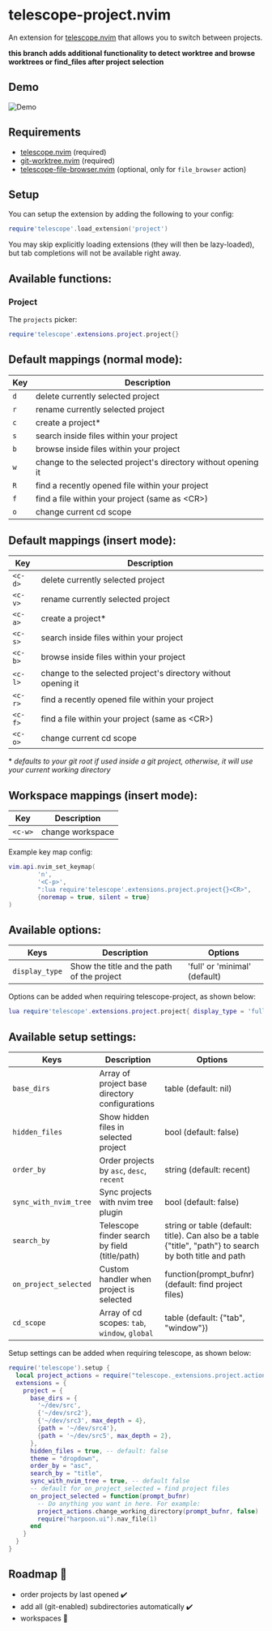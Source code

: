 # telescope-project.nvim

An extension for [telescope.nvim](https://github.com/nvim-telescope/telescope.nvim)
that allows you to switch between projects.

**this branch adds additional functionality to detect worktree and browse worktrees or find_files after project selection**

## Demo

![Demo](./demo.gif)

## Requirements

- [telescope.nvim](https://github.com/nvim-telescope/telescope.nvim) (required)
- [git-worktree.nvim](https://github.com/ThePrimeagen/git-worktree.nvim) (required)
- [telescope-file-browser.nvim](https://github.com/nvim-telescope/telescope-file-browser.nvim) (optional, only for `file_browser` action)

## Setup

You can setup the extension by adding the following to your config:

```lua
require'telescope'.load_extension('project')
```

You may skip explicitly loading extensions (they will then be lazy-loaded), but tab completions will not be available right away.

## Available functions:

### Project

The `projects` picker:

```lua
require'telescope'.extensions.project.project{}
```

## Default mappings (normal mode):

| Key | Description                                                   |
| --- | ------------------------------------------------------------- |
| `d` | delete currently selected project                             |
| `r` | rename currently selected project                             |
| `c` | create a project\*                                            |
| `s` | search inside files within your project                       |
| `b` | browse inside files within your project                       |
| `w` | change to the selected project's directory without opening it |
| `R` | find a recently opened file within your project               |
| `f` | find a file within your project (same as \<CR\>)              |
| `o` | change current cd scope                                       |

## Default mappings (insert mode):

| Key     | Description                                                   |
| ------- | ------------------------------------------------------------- |
| `<c-d>` | delete currently selected project                             |
| `<c-v>` | rename currently selected project                             |
| `<c-a>` | create a project\*                                            |
| `<c-s>` | search inside files within your project                       |
| `<c-b>` | browse inside files within your project                       |
| `<c-l>` | change to the selected project's directory without opening it |
| `<c-r>` | find a recently opened file within your project               |
| `<c-f>` | find a file within your project (same as \<CR\>)              |
| `<c-o>` | change current cd scope                                       |

\* _defaults to your git root if used inside a git project, otherwise, it will use your current working directory_

## Workspace mappings (insert mode):

| Key     | Description      |
| ------- | ---------------- |
| `<c-w>` | change workspace |

Example key map config:

```lua
vim.api.nvim_set_keymap(
        'n',
        '<C-p>',
        ":lua require'telescope'.extensions.project.project{}<CR>",
        {noremap = true, silent = true}
)
```

## Available options:

| Keys           | Description                                | Options                       |
| -------------- | ------------------------------------------ | ----------------------------- |
| `display_type` | Show the title and the path of the project | 'full' or 'minimal' (default) |

Options can be added when requiring telescope-project, as shown below:

```lua
lua require'telescope'.extensions.project.project{ display_type = 'full' }
```

## Available setup settings:

| Keys                  | Description                                    | Options                                              |
|-----------------------|------------------------------------------------|------------------------------------------------------|
| `base_dirs`           | Array of project base directory configurations | table (default: nil)                                 |
| `hidden_files`        | Show hidden files in selected project          | bool (default: false)                                |
| `order_by`            | Order projects by `asc`, `desc`, `recent`      | string (default: recent)                             |
| `sync_with_nvim_tree` | Sync projects with nvim tree plugin            | bool (default: false)                                |
| `search_by`           | Telescope finder search by field (title/path)  | string or table (default: title). Can also be a table {"title", "path"} to search by both title and path  |
| `on_project_selected` | Custom handler when project is selected        | function(prompt_bufnr) (default: find project files) |
| `cd_scope`            | Array of cd scopes: `tab`, `window`, `global`  | table (default: {"tab", "window"})                   |
Setup settings can be added when requiring telescope, as shown below:

```lua
require('telescope').setup {
  local project_actions = require("telescope._extensions.project.actions")
  extensions = {
    project = {
      base_dirs = {
        '~/dev/src',
        {'~/dev/src2'},
        {'~/dev/src3', max_depth = 4},
        {path = '~/dev/src4'},
        {path = '~/dev/src5', max_depth = 2},
      },
      hidden_files = true, -- default: false
      theme = "dropdown",
      order_by = "asc",
      search_by = "title",
      sync_with_nvim_tree = true, -- default false
      -- default for on_project_selected = find project files
      on_project_selected = function(prompt_bufnr)
        -- Do anything you want in here. For example:
        project_actions.change_working_directory(prompt_bufnr, false)
        require("harpoon.ui").nav_file(1)
      end
    }
  }
}
```

## Roadmap :blue_car:

- order projects by last opened :heavy_check_mark:
- add all (git-enabled) subdirectories automatically :heavy_check_mark:
- workspaces :construction:
